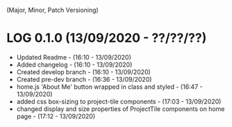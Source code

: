 (Major, Minor, Patch Versioning)

# LOG 0.1.0 (13/09/2020 - ??/??/??)
- Updated Readme - (16:10 - 13/09/2020)
- Added changelog - (16:10 - 13/09/2020)
- Created develop branch - (16:10 - 13/09/2020)
- Created pre-dev branch - (16:36 - 13/09/2020)
- home.js 'About Me' button wrapped in class and styled - (16:47 - 13/09/2020)
- added css box-sizing to project-tile components - (17:03 - 13/09/2020)
- changed display and size properties of ProjectTile components on home page - (17:12 - 13/09/2020)
